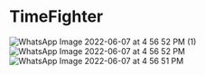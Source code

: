 # TimeFighter

![WhatsApp Image 2022-06-07 at 4 56 52 PM (1)](https://user-images.githubusercontent.com/17125210/172482045-59d50a9b-db87-4937-b5e1-bfc4f1057df2.jpeg)
![WhatsApp Image 2022-06-07 at 4 56 52 PM](https://user-images.githubusercontent.com/17125210/172482050-56ef9877-4110-431f-be98-4ab7f457f9e3.jpeg)
![WhatsApp Image 2022-06-07 at 4 56 51 PM](https://user-images.githubusercontent.com/17125210/172482053-8aac16ef-ad16-4d17-8da9-f2656acd1dbe.jpeg)
